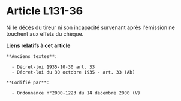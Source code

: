 # Article L131-36

Ni le décès du tireur ni son incapacité survenant après l'émission ne touchent aux effets du chèque.

**Liens relatifs à cet article**

	**Anciens textes**:

	  - Décret-loi 1935-10-30 art. 33
	  - Décret-loi du 30 octobre 1935 - art. 33 (Ab)

	**Codifié par**:

	  - Ordonnance n°2000-1223 du 14 décembre 2000 (V)
